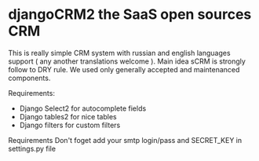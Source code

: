 # djangoCRM2 the SaaS open sources CRM

This is really simple CRM system with russian and english languages support ( any another translations welcome ).
Main idea sCRM is strongly follow to DRY rule. We used only generally accepted and maintenanced components.

Requirements:
- Django Select2 for autocomplete fields
- Django tables2 for nice tables
- Django filters for custom filters

Requirements
Don't foget add your smtp login/pass and SECRET_KEY in settings.py file
